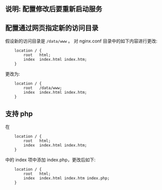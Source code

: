 
## 说明: 配置修改后要重新启动服务

## 配置通过网页指定新的访问目录

假设新的访问目录是 `/data/www` 。
对 nginx.conf 目录中的如下内容进行更改:
```shell
    location / {
        root   html;
        index  index.html index.htm;
    }
```
更改为:
```
    location / {
        root   /data/www;
        index  index.html index.htm;
    }
```

## 支持 php
在
```shell
    location / {
        root   html;
        index  index.html index.htm;
    }
```
中的 index 项中添加 index.php，更改后如下:
```shell
    location / {
        root   html;
        index  index.html index.htm index.php;
    }
```
